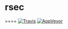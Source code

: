 # rsec
====
[![Travis](https://travis-ci.com/pbtrung/rsec.svg?branch=master)](https://travis-ci.com/pbtrung/rsec)
[![AppVeyor](https://ci.appveyor.com/api/projects/status/vnbqes6it7sjqa4m/branch/master?svg=true)](https://ci.appveyor.com/project/pbtrung/rsec/branch/master)